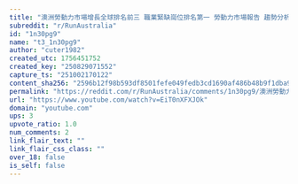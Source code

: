 ```yaml
---
title: "澳洲勞動力市場增長全球排名前三 職業緊缺崗位排名第一 勞動力市場報告 趨勢分析"
subreddit: "r/RunAustralia"
id: "1n30pg9"
name: "t3_1n30pg9"
author: "cuter1982"
created_utc: 1756451752
created_key: "250829071552"
capture_ts: "251002170122"
content_sha256: "2596b12f98b593df8501fefe049fedb3cd1690af486b48b9f1dba9560f89411a"
permalink: "https://reddit.com/r/RunAustralia/comments/1n30pg9/澳洲勞動力市場增長全球排名前三_職業緊缺崗位排名第一_勞動力市場報告_趨勢分析/"
url: "https://www.youtube.com/watch?v=EiT0nXFXJOk"
domain: "youtube.com"
ups: 3
upvote_ratio: 1.0
num_comments: 2
link_flair_text: ""
link_flair_css_class: ""
over_18: false
is_self: false
---
```


